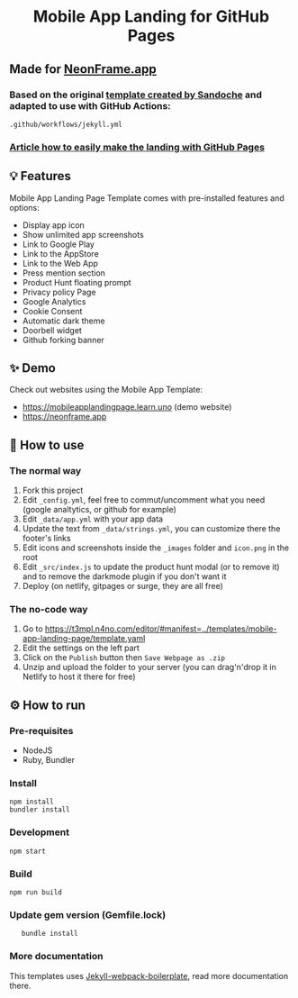 


<h1 align="center">Mobile App Landing for GitHub Pages</h1>

## Made for [NeonFrame.app](https://neonframe.app)

### Based on the original [template created by Sandoche](https://github.com/sandoche/Mobile-app-landingpage-template) and adapted to use with GitHub Actions:
```
.github/workflows/jekyll.yml
```

### [Article how to easily make the landing with GitHub Pages](https://www.linkedin.com/pulse/beautiful-landing-mobile-app-github-pages-dmitri-chernysh-tfakf/)
##

## 💡 Features
Mobile App Landing Page Template comes with pre-installed features and options:
- Display app icon
- Show unlimited app screenshots
- Link to Google Play
- Link to the AppStore
- Link to the Web App
- Press mention section
- Product Hunt floating prompt
- Privacy policy Page
- Google Analytics
- Cookie Consent
- Automatic dark theme
- Doorbell widget
- Github forking banner

## ✨ Demo
Check out websites using the Mobile App Template:
- https://mobileapplandingpage.learn.uno (demo website)
- https://neonframe.app

## 📖 How to use

### The normal way

1. Fork this project
2. Edit `_config.yml`, feel free to commut/uncomment what you need (google analtytics, or github for example)
3. Edit `_data/app.yml` with your app data
4. Update the text from `_data/strings.yml`, you can customize there the footer's links
5. Edit icons and screenshots inside the `_images` folder and `icon.png` in the root
6. Edit `_src/index.js` to update the product hunt modal (or to remove it) and to remove the darkmode plugin if you don't want it
7. Deploy (on netlify, gitpages or surge, they are all free)

### The no-code way

1. Go to https://t3mpl.n4no.com/editor/#manifest=../templates/mobile-app-landing-page/template.yaml
2. Edit the settings on the left part
3. Click on the `Publish` button then `Save Webpage as .zip`
4. Unzip and upload the folder to your server (you can drag'n'drop it in Netlify to host it there for free)

## ⚙️ How to run

### Pre-requisites
- NodeJS
- Ruby, Bundler

### Install
```
npm install
bundler install
```

### Development
```
npm start
```

### Build
```
npm run build
```

### Update gem version (Gemfile.lock)
```
   bundle install
```

### More documentation
This templates uses [Jekyll-webpack-boilerplate](https://github.com/sandoche/Jekyll-webpack-boilerplate), read more documentation there.

